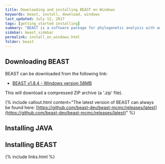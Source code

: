 ```yaml
---
title: Downloading and installing BEAST on Windows
keywords: beast, install, download, windows
last_updated: July 12, 2017
tags: [getting_started installing]
summary: "BEAST is a software package for phylogenetic analysis with an emphasis on time-scaled trees."
sidebar: beast_sidebar
permalink: install_on_windows.html
folder: beast
---
```


## Downloading BEAST

BEAST can be downloaded from the following link:

- [BEAST v1.8.4 - Windows version 58MB](https://github.com/beast-dev/beast-mcmc/releases/download/v1.8.4/BEAST.v1.8.4.zip)

This will download a compressed ZIP archive (a '.zip' file). 

{% include callout.html content="The latest version of BEAST can always be found here: [https://github.com/beast-dev/beast-mcmc/releases/latest](https://github.com/beast-dev/beast-mcmc/releases/latest)" %}

## Installing JAVA

## Installing BEAST



{% include links.html %}
